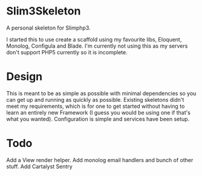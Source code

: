 # Slim3Skeleton
A personal skeleton for Slimphp3.

I started this to use create a scaffold using my favourite libs, Eloquent, Monolog, Configula and Blade.
I'm currently not using this as my servers don't support PHP5 currently so it is incomplete.

# Design
This is meant to be as simple as possible with minimal dependencies so you can get up and running as quickly as possible.
Existing skeletons didn't meet my requirements, which is for one to get started without having to learn an entirely new Framework (I guess you would be using one if that's what you wanted).
Configuration is simple and services have been setup.


# Todo
Add a View render helper. Add monolog email handlers and bunch of other stuff.
Add Cartalyst Sentry
